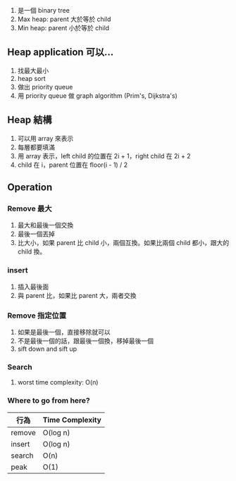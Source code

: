 1. 是一個 binary tree
2. Max heap: parent 大於等於 child
3. Min heap: parent 小於等於 child


## Heap application 可以...
1. 找最大最小
2. heap sort
3. 做出 priority queue
4. 用 priority queue 做 graph algorithm (Prim's, Dijkstra's)

## Heap 結構
1. 可以用 array 來表示
2. 每層都要填滿
3. 用 array 表示，left child 的位置在 2i + 1，right child 在 2i + 2
4. child 在 i，parent 位置在 floor(i - 1) / 2

## Operation
### Remove 最大
1. 最大和最後一個交換
2. 最後一個丟掉
3. 比大小，如果 parent 比 child 小，兩個互換。如果比兩個 child 都小，跟大的 child 換。

### insert
1. 插入最後面
2. 與 parent 比，如果比 parent 大，兩者交換

### Remove 指定位置
1. 如果是最後一個，直接移除就可以
2. 不是最後一個的話，跟最後一個換，移掉最後一個
3. sift down and sift up

### Search
1. worst time complexity: O(n)

### Where to go from here?
行為|Time Complexity|
--|--|
remove|O(log n)|
insert|O(log n)|
search|O(n)|
peak|O(1)|
